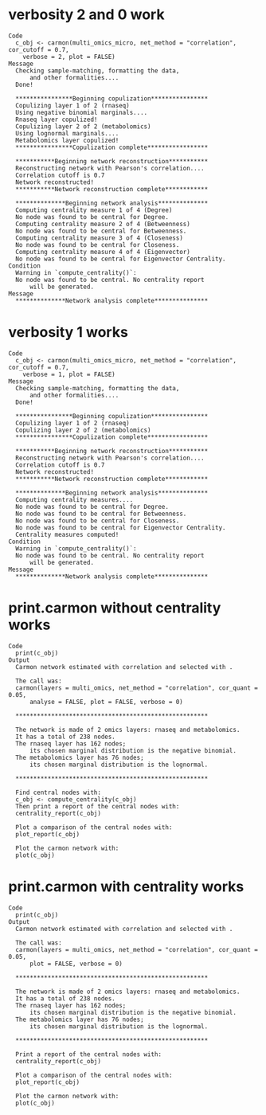 # verbosity 2 and 0 work

    Code
      c_obj <- carmon(multi_omics_micro, net_method = "correlation", cor_cutoff = 0.7,
        verbose = 2, plot = FALSE)
    Message
      Checking sample-matching, formatting the data,
          and other formalities....
      Done!
      
      ****************Beginning copulization****************
      Copulizing layer 1 of 2 (rnaseq)
      Using negative binomial marginals....
      Rnaseq layer copulized!
      Copulizing layer 2 of 2 (metabolomics)
      Using lognormal marginals....
      Metabolomics layer copulized!
      ****************Copulization complete*****************
      
      ***********Beginning network reconstruction***********
      Reconstructing network with Pearson's correlation....
      Correlation cutoff is 0.7
      Network reconstructed!
      ***********Network reconstruction complete************
      
      **************Beginning network analysis**************
      Computing centrality measure 1 of 4 (Degree)
      No node was found to be central for Degree.
      Computing centrality measure 2 of 4 (Betweenness) 
      No node was found to be central for Betweenness.
      Computing centrality measure 3 of 4 (Closeness) 
      No node was found to be central for Closeness.
      Computing centrality measure 4 of 4 (Eigenvector) 
      No node was found to be central for Eigenvector Centrality.
    Condition
      Warning in `compute_centrality()`:
      No node was found to be central. No centrality report
          will be generated.
    Message
      **************Network analysis complete***************

# verbosity 1 works

    Code
      c_obj <- carmon(multi_omics_micro, net_method = "correlation", cor_cutoff = 0.7,
        verbose = 1, plot = FALSE)
    Message
      Checking sample-matching, formatting the data,
          and other formalities....
      Done!
      
      ****************Beginning copulization****************
      Copulizing layer 1 of 2 (rnaseq)
      Copulizing layer 2 of 2 (metabolomics)
      ****************Copulization complete*****************
      
      ***********Beginning network reconstruction***********
      Reconstructing network with Pearson's correlation....
      Correlation cutoff is 0.7
      Network reconstructed!
      ***********Network reconstruction complete************
      
      **************Beginning network analysis**************
      Computing centrality measures....
      No node was found to be central for Degree.
      No node was found to be central for Betweenness.
      No node was found to be central for Closeness.
      No node was found to be central for Eigenvector Centrality.
      Centrality measures computed!
    Condition
      Warning in `compute_centrality()`:
      No node was found to be central. No centrality report
          will be generated.
    Message
      **************Network analysis complete***************

# print.carmon without centrality works

    Code
      print(c_obj)
    Output
      Carmon network estimated with correlation and selected with .
      
      The call was:
      carmon(layers = multi_omics, net_method = "correlation", cor_quant = 0.05, 
          analyse = FALSE, plot = FALSE, verbose = 0)
      
      ******************************************************
      
      The network is made of 2 omics layers: rnaseq and metabolomics.
      It has a total of 238 nodes.
      The rnaseq layer has 162 nodes; 
          its chosen marginal distribution is the negative binomial.
      The metabolomics layer has 76 nodes; 
          its chosen marginal distribution is the lognormal.
      
      ******************************************************
      
      Find central nodes with:
      c_obj <- compute_centrality(c_obj)
      Then print a report of the central nodes with:
      centrality_report(c_obj)
      
      Plot a comparison of the central nodes with:
      plot_report(c_obj)
      
      Plot the carmon network with:
      plot(c_obj)

# print.carmon with centrality works

    Code
      print(c_obj)
    Output
      Carmon network estimated with correlation and selected with .
      
      The call was:
      carmon(layers = multi_omics, net_method = "correlation", cor_quant = 0.05, 
          plot = FALSE, verbose = 0)
      
      ******************************************************
      
      The network is made of 2 omics layers: rnaseq and metabolomics.
      It has a total of 238 nodes.
      The rnaseq layer has 162 nodes; 
          its chosen marginal distribution is the negative binomial.
      The metabolomics layer has 76 nodes; 
          its chosen marginal distribution is the lognormal.
      
      ******************************************************
      
      Print a report of the central nodes with:
      centrality_report(c_obj)
      
      Plot a comparison of the central nodes with:
      plot_report(c_obj)
      
      Plot the carmon network with:
      plot(c_obj)

